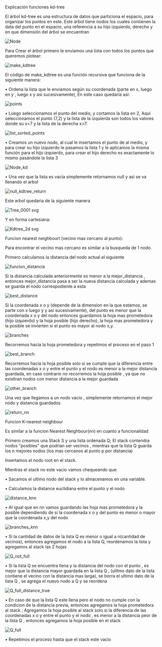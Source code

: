 Explicación funciones kd-tree

El árbol kd-tree es una estructura de datos que particiona el espacio, para organizar los puntos en este.
Este árbol tiene nodos los cuales contienen la data del punto en el espacio, una referencia a su hijo izquierdo, derecho y en que dimensión del árbol se encuentran

![Node](https://user-images.githubusercontent.com/82010968/118082226-c8c2cb00-b38a-11eb-98d6-1faaee21f372.png)

Para Crear el árbol primero le enviamos una lista con todos los puntos que queremos plotear:

![make_kdtree](https://user-images.githubusercontent.com/82010968/118082553-628a7800-b38b-11eb-9323-a1103d5e0d07.png)

El código de make_kdtree es una función recursiva que funciona de la siguiente manera:

• Ordena la lista que le enviamos según su coordenada (parte en x, luego en y , luego x y así sucesivamente), En este caso quedaría así:

![points](https://user-images.githubusercontent.com/82010968/118082962-1855c680-b38c-11eb-9c55-f32129d00ccf.png)

• Luego seleccionamos el punto del medio, y cortamos la lista en 2, Aquí seleccionamos el punto (7,2) y la lista de la izquierda son todos los valores donde su x<7 y la lista de la derecha x>7:

![list_sorted_points](https://user-images.githubusercontent.com/82010968/118082989-21df2e80-b38c-11eb-8ff8-529d26aaa30d.png)

•	Creamos un nuevo nodo, al cual le insertamos el punto de al medio, y para crear su hijo izquierdo le pasamos la lista 1 y le aplicamos la misma función para el hijo izquierdo, para crear el hijo derecho es exactamente lo mismo pasándole la lista 3

![Node_kd](https://user-images.githubusercontent.com/82010968/118083320-a8940b80-b38c-11eb-80bb-2e8c41ddb0bb.png)

• Una vez que la lista es vacia simplemente retornamos null y asi se va llenando el arbol
	
![null_kdtree_return](https://user-images.githubusercontent.com/82010968/118083423-e42ed580-b38c-11eb-84f3-b4bb3b1ae958.png)

Este arbol quedaria de la siguiente manera 


![Tree_0001 svg](https://user-images.githubusercontent.com/82010968/118083746-6d460c80-b38d-11eb-96df-51149f6de08b.png)

Y en forma cartesiana:

![Kdtree_2d svg](https://user-images.githubusercontent.com/82010968/118083751-71722a00-b38d-11eb-91ef-7dcf2d518f05.png)



Funcion nearest neighbourt (vecino mas cercano al punto):

Para encontrar el vecino mas cercano es similar a la busqueda de 1 nodo.

Primero calculamos la distancia del nodo actual el siguiente

![funcion_distancia](https://user-images.githubusercontent.com/82010968/118108744-5cf25980-b3ae-11eb-93b2-b8be9c13124c.png)


Si la distancia calculada anteriormente es menor a la mejor_distancia , entonces mejor_distancia pasa a ser la nueva distancia calculada y ademas se guarda el nodo correspodiente a esta

![best_distance](https://user-images.githubusercontent.com/82010968/118109098-beb2c380-b3ae-11eb-82d6-8fe89997bdcf.png)

Si la coordenada x o y (depende de la dimension en la que estamos, se parte con x luego y y asi sucesivamente), del punto es menor que la coordenada x o y del nodo entonces
guardamos la hoja mas prometedora (hijo izquierdo) y la hoja posible (hijo derecho), la hoja mas prometedora y la posible se invierten si el punto es mayor al nodo x,y.

![branches](https://user-images.githubusercontent.com/82010968/118109373-181af280-b3af-11eb-93a5-f539b83ee68f.png)

Recorremos hacia la hoja prometedora y repetimos el proceso en el paso 1

![best_branch](https://user-images.githubusercontent.com/82010968/118109746-94153a80-b3af-11eb-90f8-4896171f89bb.png)

Recorremos hacia la hoja posible solo si se cumple que la diferencia entre las coordenadas x o y entre el punto y el nodo es menor a la mejor distancia guardada, en caso 
contrario no recorremos la hoja posible , ya que no existiran nodos con menor distancia a la mejor guardada

![other_branch](https://user-images.githubusercontent.com/82010968/118109769-9b3c4880-b3af-11eb-8245-e9cbb8d2719e.png)

Una vez que llegamos a un nodo vacio , simplemente retornamos el mejor nodo y distancia guardados

![return_nn](https://user-images.githubusercontent.com/82010968/118109787-a000fc80-b3af-11eb-95ae-ce7a5786cdea.png)


Funcion  K-nearest neighbour

Es similar a la funcion Nearest Neighbour(nn) en cuanto a funcionalidad

Primero creamos una Stack S y una lista ordenada Q; El stack contendra nodos "posibles" que podrian ser vecinos  , mientras que la lista Q guarda los n mejores nodos (los 
mas cercanos al punto p por distancia)

Insertamos el nodo root en el stack.

Mientras el stack no este vacio vamos chequeando que:

• Sacamos el ultimo nodo del stack y lo almacenamos en una variable.

• Calculamos la distance euclidiana entre el punto y el nodo

![distance_knn](https://user-images.githubusercontent.com/82010968/118110323-451bd500-b3b0-11eb-8c96-1122a16cf440.png)

• Al igual que en nn vamos guardando las hoja mas prometedora y la posible dependiendo de si la coordenada x o y del punto es menor o mayor que la coordenada x,y del nodo

![branches_knn](https://user-images.githubusercontent.com/82010968/118110343-4baa4c80-b3b0-11eb-9a8c-8d725cdc912b.png)

• Si la cantidad de datos de la lista Q es menor o igual a n(cantidad de vecinos), entonces agregamos el nodo a la lista Q, reordenamos la lista y agregamos al stack las 2
hojas

![Q_not_full](https://user-images.githubusercontent.com/82010968/118110378-5664e180-b3b0-11eb-818a-d6de9151052e.png)


• Si la lista Q se encuentra llena y la distancia del nodo con el punto , es mejor que la distancia mayor guardada en la lista Q , (ulitmo dato de la lista contiene el vecino
con la distancia mas larga), se borra el ultimo dato de la lista Q , se agrega el nuevo nodo a Q y se reordena

![Q_full_distance_true](https://user-images.githubusercontent.com/82010968/118110649-ac398980-b3b0-11eb-8bf6-cf574a913de9.png)


• En caso de que la lista Q este llena pero el nodo no cumple con la condicion de la distancia previa, entonces agregamos la hoja prometedora al stack ; Agregamos la hoja posible al stack solo si la diferencia de las coordenadas x o y entre el punto y el nodo , es menor a la distancia peor de la lista Q , entonces agregamos la hoja posible en
el stack

![Q_full](https://user-images.githubusercontent.com/82010968/118110669-b3f92e00-b3b0-11eb-95b3-a1c846d17773.png)

• Repetimos el proceso hasta que el stack este vacio







